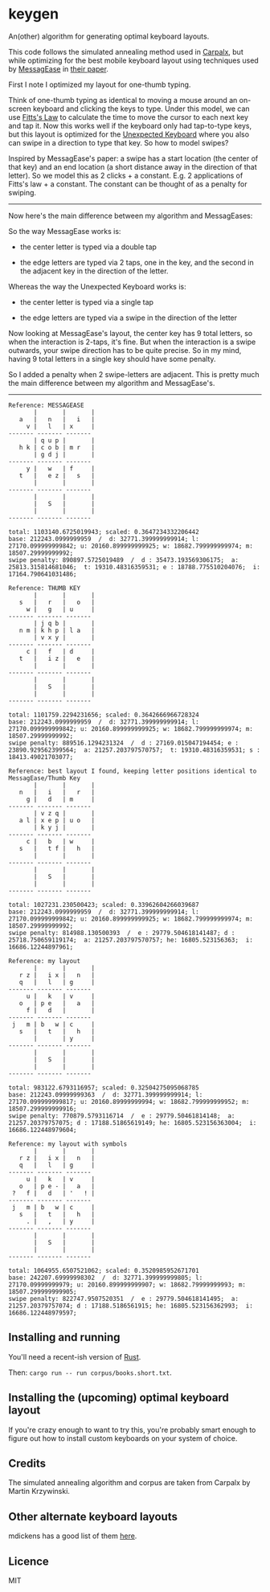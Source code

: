 # keygen

An(other) algorithm for generating optimal keyboard layouts.

This code follows the simulated annealing method used in
[Carpalx](http://mkweb.bcgsc.ca/carpalx/?simulated_annealing), but while
optimizing for the best mobile keyboard layout using techniques used by
[MessagEase](https://www.exideas.com/ME/index.php) in [their
paper](https://www.exideas.com/ME/ICMI2003Paper.pdf).

First I note I optimized my layout for one-thumb typing.

Think of one-thumb typing as identical to moving a mouse around an on-screen
keyboard and clicking the keys to type. Under this model, we can use [Fitts's
Law](https://en.wikipedia.org/wiki/Fitts%27s_law) to calculate the time to move
the cursor to each next key and tap it. Now this works well if the keyboard
only had tap-to-type keys, but this layout is optimized for the [Unexpected
Keyboard](https://play.google.com/store/apps/details?id=juloo.keyboard2) where
you also can swipe in a direction to type that key. So how to model swipes?

Inspired by MessagEase's paper: a swipe has a start location (the center of
that key) and an end location (a short distance away in the direction of that
letter). So we model this as 2 clicks + a constant. E.g. 2 applications of
Fitts's law + a constant. The constant can be thought of as a penalty for
swiping.

------

Now here's the main difference between my algorithm and MessagEases:

So the way MessagEase works is:

- the center letter is typed via a double tap

- the edge letters are typed via 2 taps, one in the key, and the second in the adjacent key in the direction of the letter.

Whereas the way the Unexpected Keyboard works is:

- the center letter is typed via a single tap

- the edge letters are typed via a swipe in the direction of the letter

Now looking at MessagEase's layout, the center key has 9 total letters, so when the
interaction is 2-taps, it's fine. But when the interaction is a swipe outwards,
your swipe direction has to be quite precise. So in my mind, having 9 total
letters in a single key should have some penalty.

So I added a penalty when 2 swipe-letters are adjacent. This is pretty much the
main difference between my algorithm and MessagEase's.

--------

```
Reference: MESSAGEASE
       |       |       |
   a   |   n   |   i   |
     v |   l   | x     |
------- ------- -------
       | q u p |       |
   h k | c o b | m r   |
       | g d j |       |
------- ------- -------
     y |   w   | f     |
   t   |   e z |   s   |
       |       |       |
------- ------- -------
       |       |       |
       |   S   |       |
       |       |       |
------- ------- -------

total: 1103140.6725019943; scaled: 0.3647234332206442
base: 212243.0999999959  /  d: 32771.399999999914; l: 27170.099999999842; u: 20160.899999999925; w: 18682.799999999974; m: 18507.29999999992;
swipe penalty: 890897.5725019489  /  d : 35473.193569306175;  a: 25813.315814681046;  t: 19310.48316359531; e : 18788.775510204076;  i: 17164.790641031486;

Reference: THUMB KEY
       |       |       |
   s   |   r   |   o   |
     w |   g   | u     |
------- ------- -------
       | j q b |       |
   n m | k h p | l a   |
       | v x y |       |
------- ------- -------
     c |   f   | d     |
   t   |   i z |   e   |
       |       |       |
------- ------- -------
       |       |       |
       |   S   |       |
       |       |       |
------- ------- -------

total: 1101759.2294231656; scaled: 0.3642666966728324
base: 212243.0999999959  /  d: 32771.399999999914; l: 27170.099999999842; u: 20160.899999999925; w: 18682.799999999974; m: 18507.29999999992;
swipe penalty: 889516.1294231324  /  d : 27169.015047194454; e : 23890.929562399564;  a: 21257.203797570757;  t: 19310.48316359531; s : 18413.49021703077;

Reference: best layout I found, keeping letter positions identical to MessagEase/Thumb Key
       |       |       |
   n   |   i   |   r   |
     g |   d   | m     |
------- ------- -------
       | v z q |       |
   a l | x e p | u o   |
       | k y j |       |
------- ------- -------
     c |   b   | w     |
   s   |   t f |   h   |
       |       |       |
------- ------- -------
       |       |       |
       |   S   |       |
       |       |       |
------- ------- -------

total: 1027231.230500423; scaled: 0.33962604266039687
base: 212243.0999999959  /  d: 32771.399999999914; l: 27170.099999999842; u: 20160.899999999925; w: 18682.799999999974; m: 18507.29999999992;
swipe penalty: 814988.130500393  /  e : 29779.504618141487; d : 25718.750659119174;  a: 21257.203797570757; he: 16805.523156363;  i: 16686.12244897961;

Reference: my layout
       |       |       |
   r z |   i x |   n   |
   q   |   l   | g     |
------- ------- -------
     u |   k   | v     |
   o   | p e   |   a   |
     f |   d   |       |
------- ------- -------
 j   m | b   w | c     |
   s   |   t   |   h   |
       |       | y     |
------- ------- -------
       |       |       |
       |   S   |       |
       |       |       |
------- ------- -------

total: 983122.6793116957; scaled: 0.32504275095068785
base: 212243.09999999363  /  d: 32771.399999999914; l: 27170.099999999817; u: 20160.89999999994; w: 18682.799999999952; m: 18507.299999999916;
swipe penalty: 770879.5793116714  /  e : 29779.50461814148;  a: 21257.20379757075; d : 17188.51865619149; he: 16805.523156363004;  i: 16686.122448979604;

Reference: my layout with symbols
       |       |       |
   r z |   i x |   n   |
   q   |   l   | g     |
------- ------- -------
     u |   k   | v     |
   o   | p e - |   a   |
 ?   f |   d   | '   ! |
------- ------- -------
 j   m | b   w | c     |
   s   |   t   |   h   |
     . |   ,   | y     |
------- ------- -------
       |       |       |
       |   S   |       |
       |       |       |
------- ------- -------

total: 1064955.6507521062; scaled: 0.3520985952671701
base: 242207.69999998302  /  d: 32771.399999999805; l: 27170.09999999979; u: 20160.899999999907; w: 18682.79999999993; m: 18507.299999999905;
swipe penalty: 822747.9507520351  /  e : 29779.504618141495;  a: 21257.20379757074; d : 17188.5186561915; he: 16805.523156362993;  i: 16686.122448979597;
```

## Installing and running

You'll need a recent-ish version of [Rust](https://www.rust-lang.org/).

Then: `cargo run -- run corpus/books.short.txt`.

## Installing the (upcoming) optimal keyboard layout

If you're crazy enough to want to try this, you're probably smart enough to figure out how to install custom keyboards on your system of choice.

## Credits

The simulated annealing algorithm and corpus are taken from Carpalx by Martin Krzywinski.

## Other alternate keyboard layouts

mdickens has a good list of them [here](http://mdickens.me/typing/alternative_layouts.html).

## Licence

MIT
